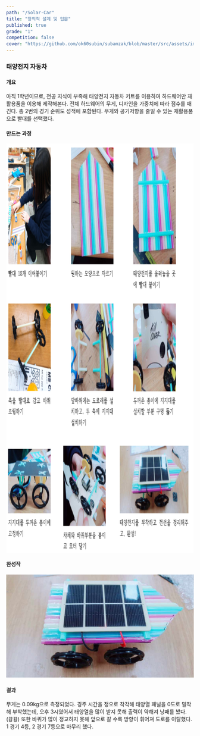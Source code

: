 ```yaml
---
path: "/Solar-Car"
title: "창의적 설계 및 입문"
published: true
grade: "1"
competition: false
cover: "https://github.com/ok60subin/subamzak/blob/master/src/assets/images/suncar2.png?raw=true"
---
```

<h3>태양전지 자동차</h3>
            <h4>개요</h4>
            <p>
                아직 1학년이므로, 전공 지식이 부족해 태양전지 자동차 키트를 이용하여 하드웨어만 재활용품을 이용해 제작해본다.
                전체 하드웨어의 무게, 디자인을 가중치에 따라 점수를 매긴다. 총 2번의 경기 순위도 성적에 포함된다.
                무게와 공기저항을 줄일 수 있는 재활용품으로 빨대를 선택했다.
            </p>
            <h4>만드는 과정</h4>
            <div class="box alt">
                <div class="row gtr-50 gtr-uniform">
                    <div class="col-12" style="height:1100px;"><span class="image fit" style="height:1100px;"> 
                        <img src="https://github.com/ok60subin/subamzak/blob/master/src/assets/images/suncar.png?raw=true" alt="suncar" style="height:1100px;">
                    </span></div>
                </div>
            </div>
            <h4>완성작</h4>
            <div class="box alt">
                <div class="row gtr-50 gtr-uniform">
                    <div class="col-12"><span class="image fit"> 
                        <img src="https://github.com/ok60subin/subamzak/blob/master/src/assets/images/suncar2.png?raw=true" alt="suncar2" >
                    </span></div>
                </div>
            </div>
            <h4>결과</h4>
            <p>
                무게는 0.09kg으로 측정되었다.
                경주 시간을 정오로 착각해 태양열 패널을 0도로 밀착해 부착했는데, 오후 3시였어서 태양열을 많이 받지 못해 출력이 약해져 낭패를 봤다. (뀽뀽)
                또한 바퀴가 많이 정교하지 못해 앞으로 갈 수록 방향이 휘어져 도로를 이탈했다.
                1 경기 4등, 2 경기 7등으로 마무리 했다.
            </p>